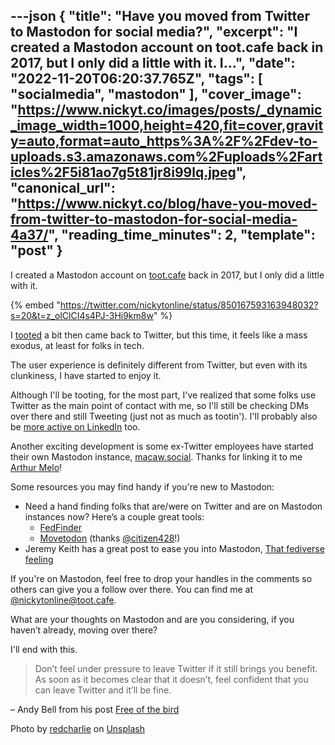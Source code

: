 ---json
{
  "title": "Have you moved from Twitter to Mastodon for social media?",
  "excerpt": "I created a Mastodon account on toot.cafe back in 2017, but I only did a little with it.        I...",
  "date": "2022-11-20T06:20:37.765Z",
  "tags": [
    "socialmedia",
    "mastodon"
  ],
  "cover_image": "https://www.nickyt.co/images/posts/_dynamic_image_width=1000,height=420,fit=cover,gravity=auto,format=auto_https%3A%2F%2Fdev-to-uploads.s3.amazonaws.com%2Fuploads%2Farticles%2F5i81ao7g5t81jr8i99lq.jpeg",
  "canonical_url": "https://www.nickyt.co/blog/have-you-moved-from-twitter-to-mastodon-for-social-media-4a37/",
  "reading_time_minutes": 2,
  "template": "post"
}
---

I created a Mastodon account on [toot.cafe](https://toot.cafe) back in 2017, but I only did a little with it.

{% embed "https://twitter.com/nickytonline/status/850167593163948032?s=20&t=z_olClCI4s4PJ-3Hi9km8w" %}

I [tooted](https://docs.joinmastodon.org/user/posting/) a bit then came back to Twitter, but this time, it feels like a mass exodus, at least for folks in tech.

The user experience is definitely different from Twitter, but even with its clunkiness, I have started to enjoy it.

Although I'll be tooting, for the most part, I've realized that some folks use Twitter as the main point of contact with me, so I'll still be checking DMs over there and still Tweeting (just not as much as tootin'). I'll probably also be [more active on LinkedIn](https://www.linkedin.com/in/nickytonline/) too.

Another exciting development is some ex-Twitter employees have started their own Mastodon instance, [macaw.social](https://macaw.social). Thanks for linking it to me [Arthur Melo](https://mastodon.social/@arthur_melo/109377000937013389)!

Some resources you may find handy if you're new to Mastodon:

- Need a hand finding folks that are/were on Twitter and are on Mastodon instances now? Here’s a couple great tools:
    - [FedFinder](https://fedifinder.glitch.me/)
    - [Movetodon](https://www.movetodon.org/) (thanks [@citizen428](https://dev.to/citizen428)!)
- Jeremy Keith has a great post to ease you into Mastodon, [That fediverse feeling](https://adactio.com/journal/19650)

If you're on Mastodon, feel free to drop your handles in the comments so others can give you a follow over there. You can find me at [@nickytonline@toot.cafe](https://toot.cafe/@nickytonline).

What are your thoughts on Mastodon and are you considering, if you haven’t already, moving over there?

I'll end with this.

> Don’t feel under pressure to leave Twitter if it still brings you benefit. As soon as it becomes clear that it doesn’t, feel confident that you can leave Twitter and it’ll be fine.

– Andy Bell from his post [Free of the bird](https://andy-bell.co.uk/free-of-the-bird/)

Photo by <a href="https://unsplash.com/@redcharlie?utm_source=unsplash&utm_medium=referral&utm_content=creditCopyText">redcharlie</a> on <a href="https://unsplash.com/s/photos/elephants?utm_source=unsplash&utm_medium=referral&utm_content=creditCopyText">Unsplash</a>
